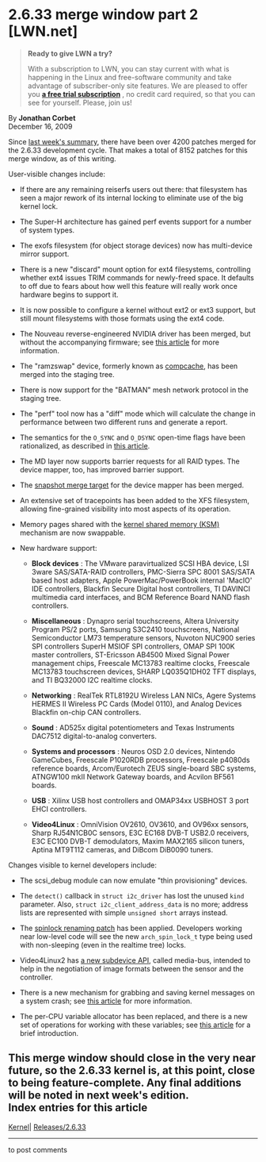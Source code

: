 # 2.6.33 merge window part 2 [LWN.net]

> **Ready to give LWN a try?**
> 
> With a subscription to LWN, you can stay current with what is happening in the Linux and free-software community and take advantage of subscriber-only site features. We are pleased to offer you **[a free trial subscription](https://lwn.net/Promo/nst-trial/claim)** , no credit card required, so that you can see for yourself. Please, join us! 

By **Jonathan Corbet**  
December 16, 2009 

Since [last week's summary](http://lwn.net/Articles/365443/), there have been over 4200 patches merged for the 2.6.33 development cycle. That makes a total of 8152 patches for this merge window, as of this writing. 

User-visible changes include: 

  * If there are any remaining reiserfs users out there: that filesystem has seen a major rework of its internal locking to eliminate use of the big kernel lock. 

  * The Super-H architecture has gained perf events support for a number of system types. 

  * The exofs filesystem (for object storage devices) now has multi-device mirror support. 

  * There is a new "discard" mount option for ext4 filesystems, controlling whether ext4 issues TRIM commands for newly-freed space. It defaults to off due to fears about how well this feature will really work once hardware begins to support it. 

  * It is now possible to configure a kernel without ext2 or ext3 support, but still mount filesystems with those formats using the ext4 code. 

  * The Nouveau reverse-engineered NVIDIA driver has been merged, but without the accompanying firmware; see [this article](http://lwn.net/Articles/366648/) for more information. 

  * The "ramzswap" device, formerly known as [compcache](http://lwn.net/Articles/334649/), has been merged into the staging tree. 

  * There is now support for the "BATMAN" mesh network protocol in the staging tree. 

  * The "perf" tool now has a "diff" mode which will calculate the change in performance between two different runs and generate a report. 

  * The semantics for the `O_SYNC` and `O_DSYNC` open-time flags have been rationalized, as described in [this article](http://lwn.net/Articles/350219/). 

  * The MD layer now supports barrier requests for all RAID types. The device mapper, too, has improved barrier support. 

  * The [snapshot merge target](http://lwn.net/Articles/363575/) for the device mapper has been merged. 

  * An extensive set of tracepoints has been added to the XFS filesystem, allowing fine-grained visibility into most aspects of its operation. 

  * Memory pages shared with the [kernel shared memory (KSM)](http://lwn.net/Articles/330589/) mechanism are now swappable. 

  * New hardware support: 

    * **Block devices** : The VMware paravirtualized SCSI HBA device, LSI 3ware SAS/SATA-RAID controllers, PMC-Sierra SPC 8001 SAS/SATA based host adapters, Apple PowerMac/PowerBook internal 'MacIO' IDE controllers, Blackfin Secure Digital host controllers, TI DAVINCI multimedia card interfaces, and BCM Reference Board NAND flash controllers. 

    * **Miscellaneous** : Dynapro serial touchscreens, Altera University Program PS/2 ports, Samsung S3C2410 touchscreens, National Semiconductor LM73 temperature sensors, Nuvoton NUC900 series SPI controllers SuperH MSIOF SPI controllers, OMAP SPI 100K master controllers, ST-Ericsson AB4500 Mixed Signal Power management chips, Freescale MC13783 realtime clocks, Freescale MC13783 touchscreen devices, SHARP LQ035Q1DH02 TFT displays, and TI BQ32000 I2C realtime clocks. 

    * **Networking** : RealTek RTL8192U Wireless LAN NICs, Agere Systems HERMES II Wireless PC Cards (Model 0110), and Analog Devices Blackfin on-chip CAN controllers. 

    * **Sound** : AD525x digital potentiometers and Texas Instruments DAC7512 digital-to-analog converters. 

    * **Systems and processors** : Neuros OSD 2.0 devices, Nintendo GameCubes, Freescale P1020RDB processors, Freescale p4080ds reference boards, Arcom/Eurotech ZEUS single-board SBC systems, ATNGW100 mkII Network Gateway boards, and Acvilon BF561 boards. 

    * **USB** : Xilinx USB host controllers and OMAP34xx USBHOST 3 port EHCI controllers. 

    * **Video4Linux** : OmniVision OV2610, OV3610, and OV96xx sensors, Sharp RJ54N1CB0C sensors, E3C EC168 DVB-T USB2.0 receivers, E3C EC100 DVB-T demodulators, Maxim MAX2165 silicon tuners, Aptina MT9T112 cameras, and DiBcom DiB0090 tuners. 




Changes visible to kernel developers include: 

  * The scsi_debug module can now emulate "thin provisioning" devices. 

  * The `detect()` callback in `struct i2c_driver` has lost the unused `kind` parameter. Also, `struct i2c_client_address_data` is no more; address lists are represented with simple `unsigned short` arrays instead. 

  * The [spinlock renaming patch](http://lwn.net/Articles/365863/) has been applied. Developers working near low-level code will see the new `arch_spin_lock_t` type being used with non-sleeping (even in the realtime tree) locks. 

  * Video4Linux2 has [a new subdevice API](http://git.kernel.org/linus/9a74251d8bee7a25fee89a0be3ccea73e01c1a05), called media-bus, intended to help in the negotiation of image formats between the sensor and the controller. 

  * There is a new mechanism for grabbing and saving kernel messages on a system crash; see [this article](http://lwn.net/Articles/366987/) for more information. 

  * The per-CPU variable allocator has been replaced, and there is a new set of operations for working with these variables; see [this article](http://lwn.net/Articles/366994/) for a brief introduction. 




This merge window should close in the very near future, so the 2.6.33 kernel is, at this point, close to being feature-complete. Any final additions will be noted in next week's edition.  
Index entries for this article  
---  
[Kernel](/Kernel/Index)| [Releases/2.6.33](/Kernel/Index#Releases-2.6.33)  
  


* * *

to post comments 
